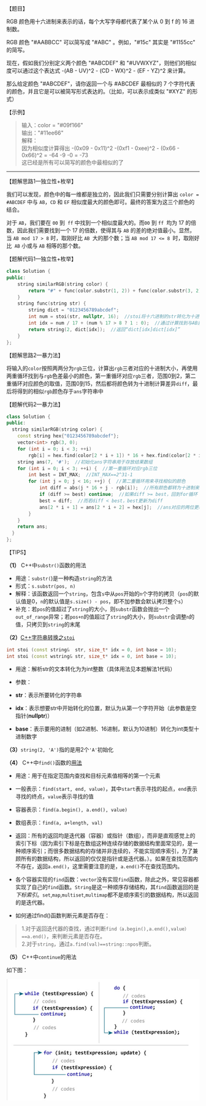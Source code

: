 【题目】

RGB 颜色用十六进制来表示的话，每个大写字母都代表了某个从 0 到 f 的 16 进制数。

RGB 颜色 "#AABBCC" 可以简写成 "#ABC" 。例如，"#15c" 其实是 "#1155cc" 的简写。

现在，假如我们分别定义两个颜色 "#ABCDEF" 和 "#UVWXYZ"，则他们的相似度可以通过这个表达式 -(AB - UV)^2 - (CD - WX)^2 - (EF - YZ)^2 来计算。

那么给定颜色 "#ABCDEF"，请你返回一个与 #ABCDEF 最相似的 7 个字符代表的颜色，并且它是可以被简写形式表达的。（比如，可以表示成类似 "#XYZ" 的形式）

【示例】

> 输入：color = "#09f166"  
> 输出："#11ee66"  
> 解释：   
> 因为相似度计算得出 -(0x09 - 0x11)^2 -(0xf1 - 0xee)^2 - (0x66 - 0x66)^2 = -64 -9 -0 = -73  
> 这已经是所有可以简写的颜色中最相似的了

---

【题解思路1—独立性+枚举】

我们可以发现，颜色中的每一维都是独立的，因此我们只需要分别计算出 `color = #ABCDEF` 中与 `AB`，`CD` 和 `EF` 相似度最大的颜色即可。最终的答案为这三个颜色的结合。

对于 `AB`，我们要在 `00` 到` ff` 中找到一个相似度最大的。而`00` 到 `ff `均为 17 的倍数，因此我们需要找到一个 17 的倍数，使得其与 `AB` 的差的绝对值最小。显然，当 `AB mod 17 > 8` 时，取刚好比 `AB `大的那个数；当 `AB mod 17 <= 8 `时，取刚好比` AB` 小或与 `AB` 相等的那个数。

【题解代码1—独立性+枚举】

```c++
class Solution {
public:
    string similarRGB(string color) {
        return "#" + func(color.substr(1, 2)) + func(color.substr(3, 2)) + func(color.substr(5, 2));  //color.substr(1, 2)：返回color中从1开始的2个字符的拷贝
    }
    string func(string str) {
        string dict = "0123456789abcdef";
        int num = stoi(str, nullptr, 16);  //stoi将十六进制的str转化为十进制
        int idx = num / 17 + (num % 17 > 8 ? 1 : 0);  //通过计算找到与AB差值最小的数
        return string(2, dict[idx]);  //返回“dict[idx]dict[idx]”
    }
};
```

【题解思路2—暴力法】

将输入的`color`按照两两分为`rgb`三位，计算出`rgb`三者对应的十进制大小，再使用两重循环找到与`rgb`色差最小的颜色，第一重循环对应`rgb`三者，范围0到2，第二重循环对应颜色的取值，范围0到15，然后都将颜色转为十进制计算差异`diff`，最后将得到的相似`rgb`颜色存于`ans`字符串中

【题解代码2—暴力法】

```c++
class Solution {
public:
  string similarRGB(string color) {
    const string hex{"0123456789abcdef"};
    vector<int> rgb(3, 0);
    for (int i = 0; i < 3; ++i)
        rgb[i] = hex.find(color[2 * i + 1]) * 16 + hex.find(color[2 * i + 2]);  //将color两位两位转成十进制，存于rgb中
    string ans(7, '#');  //初始化ans字符串用于存放结果数组
    for (int i = 0; i < 3; ++i) {  //第一重循环对应rgb三位
        int best = INT_MAX;  //INT_MAX==2^31-1
        for (int j = 0; j < 16; ++j) {  //第二重循环用来寻找相似的颜色
            int diff = abs(j * 16 + j - rgb[i]);  //所有颜色都转为十进制来计算差异
            if (diff >= best) continue;  //如果diff >= best，回到for循环
            best = diff;  //而若diff < best，best更新为diff
            ans[2 * i + 1] = ans[2 * i + 2] = hex[j];  //ans对应的两位更新为当前最相似的颜色代码，在rgb各自循环结束后，最终ans对应的即为最相似的颜色
        }
    }
    return ans;
  }
};
```

【TIPS】

**（1）** C++中`substr()`函数的用法

* 用途：`substr(`)是一种构造`string`的方法
* 形式：`s.substr(pos, n)`
* 解释：该函数返回一个`string`，包含`s`中从`pos`开始的`n`个字符的拷贝（`pos`的默认值是0，`n`的默认值是`s.size() - pos`，即不加参数会默认拷贝整个`s`）
* 补充：若`pos`的值超过了`string`的大小，则`substr`函数会抛出一个`out_of_range`异常；若`pos+n`的值超过了`string`的大小，则`substr`会调整`n`的值，只拷贝到`string`的末尾

**（2）**[C++字符串转换之`stoi`](https://blog.csdn.net/baidu_34884208/article/details/88342844)

```c++
int stoi (const string&  str, size_t* idx = 0, int base = 10);
int stoi (const wstring& str, size_t* idx = 0, int base = 10);
```

* 用途：解析str的文本转化为为int整数（具体用法见本题解法1代码）

* 参数：
* **str**：表示所要转化的字符串 
* **idx**：表示想要str中开始转化的位置，默认为从第一个字符开始（此参数是空指针(**nullptr**)）
* **base**：表示要用的进制（如2进制、16进制，默认为10进制）转化为int类型十进制数字

**（3）**`string(2, 'A')`指的是用2个`'A'`初始化

**（4）** C++中`find()`函数的[用法](https://blog.csdn.net/m0_37691414/article/details/86813102)

* 用途：用于在指定范围内查找和目标元素值相等的第一个元素

* 一般表示：`find(start, end, value)`，其中`start`表示寻找的起点，`end`表示寻找的终点，`value`表示寻找的值

* 容器表示：`find(a.begin(), a.end(), value)`

* 数组表示：`find(a, a+length, val)`

* 返回：所有的返回均是迭代器（容器）或指针（数组），而非是直观感觉上的索引下标（因为索引下标是在数组这种连续存储的数据结构里面常见的，是一种顺序索引；而很多数据结构的存储并非连续的，不能实现顺序索引，为了兼顾所有的数据结构，所以返回的仅仅是指针或是迭代器。）。如果在查找范围内不存在，返回`a.end()`，这里需要注意的是，`a.end()`不在查找范围内。

* 各个容器实现的`find`函数：`vector`没有实现`find`函数，除此之外，常见容器都实现了自己的`find`函数。`String`是这一种顺序存储结构，其`find`函数返回的是*下标索引*。`set`,`map`,`multiset`,`multimap`都不是顺序索引的数据结构，所以返回的是迭代器。

* 如何通过find()函数判断元素是否存在：  

>1.对于返回迭代器的查找，通过判断`find（a.begin(),a.end(),value）==a.end()`，来判断元素是否存在。    
2.对于`string`，通过`a.find(val)==string::npos`判断。

**（5）** C++中`continue`的用法

如下图：

![](https://github.com/Yorkzhang19961122/LeetCodeNotebook/blob/main/%E6%95%B0%E5%AD%A6/800.%E7%9B%B8%E4%BC%BCRGB%E9%A2%9C%E8%89%B2_E/800.png)

